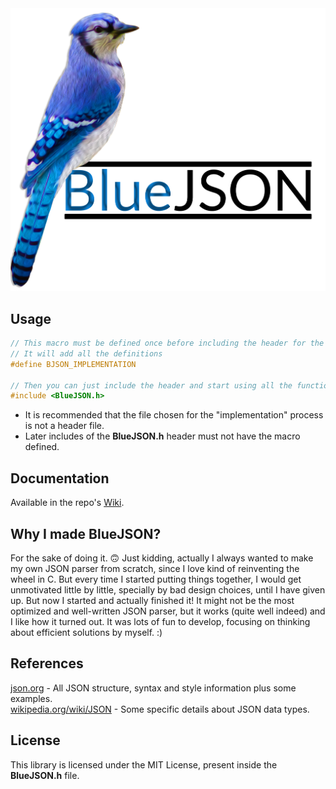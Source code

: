 <img src="logo.png" alt="logo" width="800"/>

## Usage

```c
// This macro must be defined once before including the header for the first time
// It will add all the definitions
#define BJSON_IMPLEMENTATION

// Then you can just include the header and start using all the functions
#include <BlueJSON.h>
```
* It is recommended that the file chosen for the "implementation" process is not a header file.
* Later includes of the **BlueJSON.h** header must not have the macro defined.

## Documentation

Available in the repo's [Wiki](https://github.com/mrbru12/BlueJSON/wiki).

## Why I made BlueJSON?

For the sake of doing it. 🙃 Just kidding, actually I always wanted to make my own JSON parser from scratch, since I love kind of reinventing the wheel in C. But every time I started putting things together, I would get unmotivated little by little, specially by bad design choices, until I have given up. But now I started and actually finished it! It might not be the most optimized and well-written JSON parser, but it works (quite well indeed) and I like how it turned out. It was lots of fun to develop, focusing on thinking about efficient solutions by myself. :)

## References
[json.org](https://www.json.org/json-en.html) - All JSON structure, syntax and style information plus some examples. \
[wikipedia.org/wiki/JSON](https://en.wikipedia.org/wiki/JSON) - Some specific details about JSON data types.

## License
This library is licensed under the MIT License, present inside the **BlueJSON.h** file.